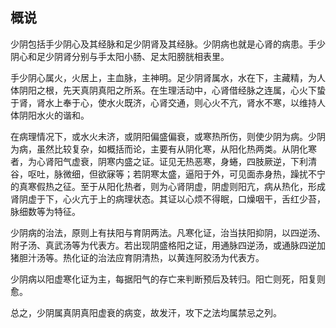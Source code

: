 ## 概说

少阴包括手少阴心及其经脉和足少阴肾及其经脉。少阴病也就是心肾的病患。手少阴心和足少阴肾分别与手太阳小肠、足太阳膀胱相表里。

手少阴心属火，火居上，主血脉，主神明。足少阴肾属水，水在下，主藏精，为人体阴阳之根，先天真阴真阳之所系。在生理活动中，心肾借经脉之连属，心火下蛰于肾，肾水上奉于心，使水火既济，心肾交通，则心火不亢，肾水不寒，以维持人体阴阳水火的谐和。

在病理情况下，或水火未济，或阴阳偏盛偏衰，或寒热所伤，则使少阴为病。少阴为病，虽然比较复杂，如概括而论，主要有从阴化寒，从阳化热两类。从阴化寒者，为心肾阳气虚衰，阴寒内盛之证。证见无热恶寒，身蜷，四肢厥逆，下利清谷，呕吐，脉微细，但欲寐等；若阴寒太盛，逼阳于外，可见面赤身热，躁扰不宁的真寒假热之征。至于从阳化热者，则为心肾阴虚，阴虚则阳亢，病从热化，形成肾阴虚于下，心火亢于上的病理状态。其证以心烦不得眠，口燥咽干，舌红少苔，脉细数等为特征。

少阴病的治法，原则上有扶阳与育阴两法。凡寒化证，治当扶阳抑阴，以四逆汤、附子汤、真武汤等为代表方。若出现阴盛格阳之证，用通脉四逆汤，或通脉四逆加猪胆汁汤等。热化证的治法应育阴清热，以黄连阿胶汤为代表方。

少阴病以阳虚寒化证为主，每据阳气的存亡来判断预后及转归。阳亡则死，阳复则愈。

总之，少阴属真阴真阳虚衰的病变，故发汗，攻下之法均属禁忌之列。
